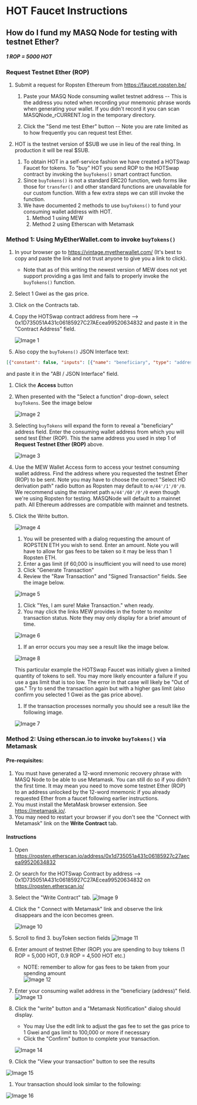 # HOT Faucet Instructions
## How do I fund my MASQ Node for testing with testnet Ether?

##### 1 ROP = 5000 HOT

### Request Testnet Ether (ROP)

1. Submit a request for Ropsten Ethereum from https://faucet.ropsten.be/
    1. Paste your MASQ Node consuming wallet testnet address -- This is the address you noted when recording your mnemonic phrase words when generating
      your wallet. If you didn't record it you can scan MASQNode_rCURRENT.log in the temporary directory.
      
    1. Click the "Send me test Ether" button -- Note you are rate limited as to how frequently you can request test Ether.

1. HOT is the testnet version of $SUB we use in lieu of the real thing. In production it will be real $SUB.
    1. To obtain HOT in a self-service fashion we have created a HOTSwap Faucet for tokens. To "buy" HOT you send ROP to the HOTSwap contract by invoking the `buyTokens()` smart contract function.
    1. Since `buyTokens()` is not a standard ERC20 function, web forms like those for `transfer()` and other standard functions are unavailable for our custom function. With a few extra steps we can still invoke the function. 
    1. We have documented 2 methods to use `buyTokens()` to fund your consuming wallet address with HOT.
        1. Method 1 using MEW
        1. Method 2 using Etherscan with Metamask
   

### Method 1: Using MyEtherWallet.com to invoke `buyTokens()`

1. In your browser go to https://vintage.myetherwallet.com/ (It's best to copy and paste the link and not trust anyone to give you a link to click). 
    * Note that as of this writing the newest version of MEW does not yet support providing a gas limit and fails to properly invoke the `buyTokens()` function.
1. Select 1 Gwei as the gas price.
1. Click on the Contracts tab.
1. Copy the HOTSwap contract address from here --> 0x1D735051A431c06185927C27AEcea99520634832 and paste it in the "Contract Address" field.

    ![Image 1](images/HOTFaucet-01.png "Image 1")

1. Also copy the `buyTokens()` JSON Interface text: 
````json
[{"constant": false, "inputs": [{"name": "beneficiary", "type": "address"}], "name": "buyTokens", "outputs": [], "payable": true, "stateMutability": "payable", "type": "function"}]
````
 
and paste it in the "ABI / JSON Interface" field. 
1. Click the __Access__ button
1. When presented with the "Select a function" drop-down, select `buyTokens`. See the image below 

    ![Image 2](images/HOTFaucet-02.png "Image 2")

1. Selecting `buyTokens` will expand the form to reveal a "beneficiary" address field. Enter the consuming wallet address from which you will send test Ether (ROP). This the same address you used in step 1 of **Request Testnet Ether (ROP)** above.

    ![Image 3](images/HOTFaucet-03.png "Image 3")

1. Use the MEW Wallet Access form to access your testnet consuming wallet address. Find the address where you requested the testnet Ether (ROP) to be sent. Note you may have to choose the correct "Select HD derivation path" radio button as Ropsten may default to `m/44'/1'/0'/0`. We recommend using the mainnet path `m/44'/60'/0'/0` even though we're using Ropsten for testing. MASQNode will default to a mainnet path. All Ethereum addresses are compatible with mainnet and testnets.
1. Click the Write button.

    ![Image 4](images/HOTFaucet-04.png "Image 4")
    
    1. You will be presented with a dialog requesting the amount of ROPSTEN ETH you wish to send. Enter an amount. Note you will have to allow for gas fees to be taken so it may be less than 1 Ropsten ETH.
    1. Enter a gas limit (if 60,000 is insufficient you will need to use more)
    1. Click "Generate Transaction"
    1. Review the "Raw Transaction" and "Signed Transaction" fields. See the image below.
     
    ![Image 5](images/HOTFaucet-05.png "Image 4")

    1. Click "Yes, I am sure! Make Transaction." when ready.
    1. You may click the links MEW provides in the footer to monitor transaction status. Note they may only display for a brief amount of time.
    
    ![Image 6](images/HOTFaucet-06.png "Image 6")
    
    1. If an error occurs you may see a result like the image below. 
    
    ![Image 8](images/HOTFaucet-08.png "Image 8")
    
    This particular example the HOTSwap Faucet was initially given a limited quantity of tokens to sell. You may more likely encounter a failure if you use a gas limit that is too low. The error in that case will likely be "Out of gas." Try to send the transaction again but with a higher gas limit (also confirm you selected 1 Gwei as the gas price above).
    
    1. If the transaction processes normally you should see a result like the following image.
    
    ![Image 7](images/HOTFaucet-07.png "Image 7") 


### Method 2: Using etherscan.io to invoke `buyTokens()` via Metamask

#### Pre-requisites: 
1. You must have generated a 12-word mnemonic recovery phrase with MASQ Node to be able to use Metamask. You can still do so if you didn't the first time. It may mean you need to move some testnet Ether (ROP) to an address unlocked by the 12-word mnemonic if you already requested Ether from a faucet following earlier instructions. 
1. You must install the MetaMask browser extension. See https://metamask.io/.
1. You may need to restart your browser if you don't see the "Connect with Metamask" link on the **Write Contract** tab.

#### Instructions
1. Open https://ropsten.etherscan.io/address/0x1d735051a431c06185927c27aecea99520634832
1. Or search for the HOTSwap Contract by address --> 0x1D735051A431c06185927C27AEcea99520634832 on https://ropsten.etherscan.io/ 
1. Select the "Write Contract" tab. ![Image 9](images/HOTFaucet-09.png "Image 9")
1. Click the " Connect with Metamask" link and observe the link disappears and the icon becomes green.

    ![Image 10](images/HOTFaucet-10.png "Image 10")

1. Scroll to find 3. buyToken section fields
    ![Image 11](images/HOTFaucet-11.png "Image 11")

1. Enter amount of testnet Ether (ROP) you are spending to buy tokens (1 ROP = 5,000 HOT, 0.9 ROP = 4,500 HOT etc.)
    * NOTE: remember to allow for gas fees to be taken from your spending amount   
    ![Image 12](images/HOTFaucet-12.png "Image 12")
    
1. Enter your consuming wallet address in the "beneficiary (address)" field.
    ![Image 13](images/HOTFaucet-13.png "Image 13")

1. Click the "write" button and a "Metamask Notification" dialog should display.
    * You may Use the edit link to adjust the gas fee to set the gas price to 1 Gwei and gas limit to 100,000 or more if necessary
    * Click the "Confirm" button to complete your transaction.  
    
    ![Image 14](images/HOTFaucet-14.png "Image 14")

1. Click the "View your transaction" button to see the results 

![Image 15](images/HOTFaucet-15.png "Image 15")

1. Your transaction should look similar to the following:

![Image 16](images/HOTFaucet-16.png "Image 16")
